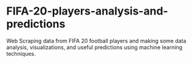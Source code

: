 # FIFA-20-players-analysis-and-predictions
Web Scraping data from FIFA 20 football players and making some data analysis, visualizations, and useful predictions using machine learning techniques.
